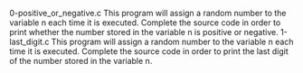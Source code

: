 0-positive_or_negative.c This program will assign a random number to the variable n each time it is executed. Complete the source code in order to print whether the number stored in the variable n is positive or negative.
1-last_digit.c This program will assign a random number to the variable n each time it is executed. Complete the source code in order to print the last digit of the number stored in the variable n.
